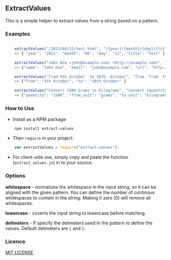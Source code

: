 ## ExtractValues

This is a simple helper to extract values from a string based on a pattern.

### Examples

```javascript

	extractValues("/2012/08/12/test.html", "/{year}/{month}/{day}/{title}.html")
	>> { "year": "2012", "month": "08", "day": "12", "title": "test" }

	extractValues("John Doe <john@example.com> (http://example.com)", "{name} <{email}> ({url})")
	>> {"name": "John Doe", "email": "john@example.com", "url": "http://example.com" }

	extractValues("from 4th October  to 10th  October", "from `from` to `to`", { whitespace: 1, delimeters: ["`", "`"] })
	>> {"from": "4th October", "to": "10th October" }

	extractValues("Convert 1500 Grams to Kilograms", "convert {quantity} {from_unit} to {to_unit}", { lowercase: true })
	>> {"quantity": "1500", "from_unit": "grams", "to_unit": "kilograms" }]

```

### How to Use

* Install as a NPM package

```
	npm install extract-values
```

* Then `require` in your project.
	
```javascript
	var extractValues = require("extract-values");
```

* For client-side use, simply copy and paste the function (`extract_values.js`) in to your source.

### Options

**whitespace** - normalizes the whitespace in the input string, so it can be aligned with the given pattern. You can define the number of continous whitespaces to contain in the string. Making it zero (0) will remove all whitespaces.

**lowercase** - coverts the input string to lowercase before matching.

**delimeters** - If specify the delimeters used in the pattern to define the values. Default delimeters are `{` and `}`.

### Licence

[MIT LICENSE](https://github.com/laktek/punch/blob/master/LICENSE)
